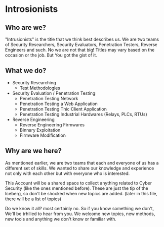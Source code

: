# Introsionists
## Who are we?
"Intrusionists" is the title that we think best describes us. We are two teams of Security Researchers, Security Evaluators, Penetration Testers, Reverse Engineers and such.
No we are not that big! Titles may vary based on the occasion or the job. But You got the gist of it.

## What we do?
- Security Researching
  - Test Methodologies
- Security Evaluation / Penetration Testing
  - Penetration Testing Network
  - Penetration Testing a Web Application
  - Penetration Testing Thic Client Application
  - Penetration Testing Industrial Hardwares (Relays, PLCs, RTUs)
- Reverse Engineering
  - Reverse Engineering Firmwares
  - Binnary Exploitation
  - Firmware Modification
 
## Why are we here?
As mentioned earlier, we are two teams that each and everyone of us has a different set of skills. We wanted to share our knowledge and experience not only with each other but with everyone who is interested.

This Account will be a shared space to collect anything related to Cyber Security (like the ones mentioned before).
These are just the tip of the Iceberg, so don't be shocked when new topics are added. (later in this file, there will be a list of topics)

Do we know it all? most certainly no. So if you know something we don't, We'll be trhilled to hear from you. We welcome new topics, new methods, new tools and anything we don't know or familiar with.
